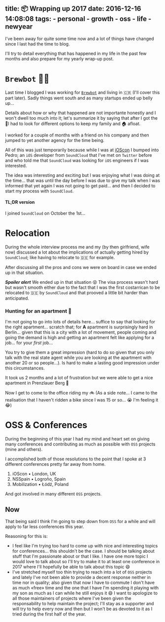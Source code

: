 title: 📦 Wrapping up 2017
date: 2016-12-16 14:08:08
tags:
	- personal
	- growth
	- oss
	- life
	- newyear
---

I've been away for quite some time now and a lot of things have changed since I last had the time to blog.

I'll try to detail everything that has happened in my life in the past few months and also prepare for my yearly wrap-up post.

<!--more-->

# `Brewbot` 🍺🤖
Last time I blogged I was working for [`Brewbot`][brewbot] and living in 🇨🇷 (I'll cover this part later).
Sadly things went south and as many startups ended up belly up…

Details about how or why that happened are not importante honestly and I won't dwell too much into it; let's summarize it by saying that after I got the 👢I had to look for different options to keep my family and 🏠 afloat.

I worked for a couple of months with a friend on his company and then jumped to yet another agency for the time being.

All of this was just temporarily because while I was at [iOScon][ioscon] I bumped into Pedro; an `iOS` developer from `SoundCloud` that I've met on `Twitter` before and who told me that `SoundCloud` was looking for `iOS` engineers if I was interested.

The idea was interesting and exciting but I was enjoying what I was doing at the time… that was until the day before I was due to give my talk when I was informed that yet again I was not going to get paid… and then I decided to start my process with `SoundCloud`.

#### TL;DR version
I joined `SoundCloud` on October the 1st…

# Relocation
During the whole interview process me and my (by then girlfriend, wife now) discussed a lot about the implications of actually getting hired by `SoundCloud`; like having to relocate to 🇩🇪 for example.

After discussing all the pros and cons we were on board in case we ended up in that situation.

__*Spoiler alert*__
We ended up in that situation 😝
The visa process wasn't hard but wasn't smooth either due to the fact that I was the first costarrican to be relocated to 🇩🇪 by `SoundCloud` and that prooved a little bit harder than anticipated.

### Hunting for an apartment 🔫
I'm not going to go into lots of details here… suffice to say that looking for the right apartment… scratch that; for **A** apartment is surprisingly hard in Berlin… given that this is a city with a lot of movement, people coming and going the demand is high and getting an apartment felt like applying for a job… for your _first_ job…

You try to give them a great impression (hard to do so given that you only talk with the real state agent while you are looking at the apartment with another 20 or so people…).
Is hard to make a lasting good impression under this circumstances.

It took us 2 months and a lot of frustration but we were able to get a nice apartment in Prenzlauer Berg 🎉

Now I get to come to the office riding my 🚲 (As a side note… I came to the realisation that I haven't ridden a bike since I was 15 or so… 😭 I'm feeling it 😂)

# OSS & Conferences
During the beginning of this year I had my mind and heart set on giving many conferences and contributing as much as possible with `OSS` projects (mine and others).

I accomplished both of those resolutions to the point that I spoke at 3 different conferences pretty far away from home.

1. iOScon • London, UK
2. NSSpain • Logroño, Spain
3. Mobilization • Łódź, Poland

And got involved in many different `OSS` projects.

## Now
That being said I think I'm going to step down from `OSS` for a while and will apply to far less conferences this year.

Reasoning for this is:

* I feel like I'm trying too hard to come up with nice and interesting topics for conferences… this shouldn't be the case. I should be talking about stuff that I'm passionate about or that I like.
  I have one more topic I would love to talk about so I'll try to make it to at least one conference in 2017 where I'll hopefully be able to talk about this topic 😄
* I've stretched myself too thin trying to reach into a lot of `OSS` projects and lately I've not been able to provide a decent response neither in time nor in quality; also given that now I have to commute I don't have as much «free» time and the one that I have I'm spending it playing with my son as much as I can while he still enjoys it 😄
  I want to apologize to all those maintainers of projects where I've been given the responsability to help maintain the project; I'll stay as a supporter and will try to help every now and then but I won't be as devoted to it as I tried during the first half of the year.



<!--Markdown links references-->

[brewbot]:https://brewbot.io
[ioscon]:https://estebantorr.es/blog/2016/06/03/iOScon-2016/